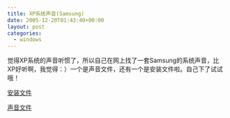```yaml
---
title: XP系统声音(Samsung)
date: 2005-12-20T01:43:40+00:00
layout: post
categories:
  - windows
---
```


觉得XP系统的声音听惯了，所以自己在网上找了一套Samsung的系统声音，比XP好听啊，我觉得：）一个是声音文件，还有一个是安装文件啦。自己下了试试哦！

[安装文件](http://www.thisgirl.cn/attachments/month_0512/z20051213171855.rar)

[声音文件](http://www.thisgirl.cn/attachments/month_0512/o20051213171944.rar)